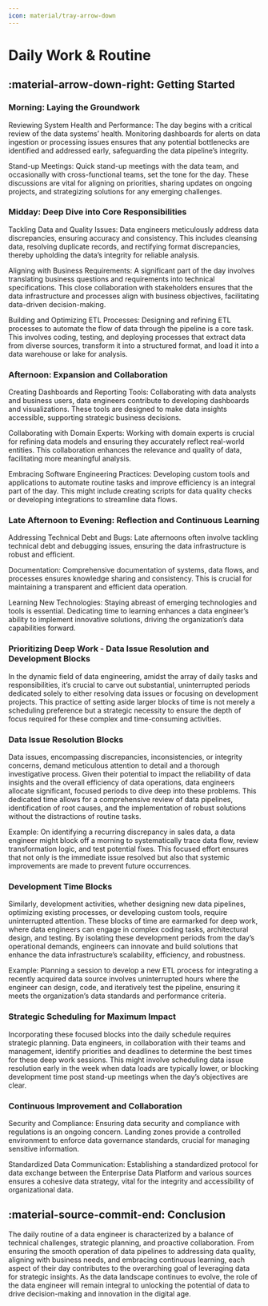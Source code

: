 ```yaml
---
icon: material/tray-arrow-down
---
```


# Daily Work & Routine

## :material-arrow-down-right: Getting Started

### Morning: Laying the Groundwork

Reviewing System Health and Performance: The day begins with a critical review
of the data systems’ health.
Monitoring dashboards for alerts on data ingestion or processing issues ensures
that any potential bottlenecks are identified and addressed early, safeguarding
the data pipeline’s integrity.

Stand-up Meetings: Quick stand-up meetings with the data team, and occasionally
with cross-functional teams, set the tone for the day. These discussions are vital
for aligning on priorities, sharing updates on ongoing projects, and strategizing
solutions for any emerging challenges.

### Midday: Deep Dive into Core Responsibilities

Tackling Data and Quality Issues: Data engineers meticulously address data
discrepancies, ensuring accuracy and consistency. This includes cleansing data,
resolving duplicate records, and rectifying format discrepancies,
thereby upholding the data’s integrity for reliable analysis.

Aligning with Business Requirements: A significant part of the day involves translating business questions and requirements into technical specifications. This close collaboration with stakeholders ensures that the data infrastructure and processes align with business objectives, facilitating data-driven decision-making.

Building and Optimizing ETL Processes: Designing and refining ETL processes to automate the flow of data through the pipeline is a core task. This involves coding, testing, and deploying processes that extract data from diverse sources, transform it into a structured format, and load it into a data warehouse or lake for analysis.

### Afternoon: Expansion and Collaboration

Creating Dashboards and Reporting Tools: Collaborating with data analysts and business users, data engineers contribute to developing dashboards and visualizations. These tools are designed to make data insights accessible, supporting strategic business decisions.

Collaborating with Domain Experts: Working with domain experts is crucial for refining data models and ensuring they accurately reflect real-world entities. This collaboration enhances the relevance and quality of data, facilitating more meaningful analysis.

Embracing Software Engineering Practices: Developing custom tools and applications to automate routine tasks and improve efficiency is an integral part of the day. This might include creating scripts for data quality checks or developing integrations to streamline data flows.

### Late Afternoon to Evening: Reflection and Continuous Learning

Addressing Technical Debt and Bugs: Late afternoons often involve tackling technical debt and debugging issues, ensuring the data infrastructure is robust and efficient.

Documentation: Comprehensive documentation of systems, data flows, and processes ensures knowledge sharing and consistency. This is crucial for maintaining a transparent and efficient data operation.

Learning New Technologies: Staying abreast of emerging technologies and tools is essential. Dedicating time to learning enhances a data engineer’s ability to implement innovative solutions, driving the organization’s data capabilities forward.

### Prioritizing Deep Work - Data Issue Resolution and Development Blocks

In the dynamic field of data engineering, amidst the array of daily tasks and responsibilities, it’s crucial to carve out substantial, uninterrupted periods dedicated solely to either resolving data issues or focusing on development projects. This practice of setting aside larger blocks of time is not merely a scheduling preference but a strategic necessity to ensure the depth of focus required for these complex and time-consuming activities.

### Data Issue Resolution Blocks

Data issues, encompassing discrepancies, inconsistencies, or integrity concerns, demand meticulous attention to detail and a thorough investigative process. Given their potential to impact the reliability of data insights and the overall efficiency of data operations, data engineers allocate significant, focused periods to dive deep into these problems. This dedicated time allows for a comprehensive review of data pipelines, identification of root causes, and the implementation of robust solutions without the distractions of routine tasks.

Example: On identifying a recurring discrepancy in sales data, a data engineer might block off a morning to systematically trace data flow, review transformation logic, and test potential fixes. This focused effort ensures that not only is the immediate issue resolved but also that systemic improvements are made to prevent future occurrences.

### Development Time Blocks

Similarly, development activities, whether designing new data pipelines, optimizing existing processes, or developing custom tools, require uninterrupted attention. These blocks of time are earmarked for deep work, where data engineers can engage in complex coding tasks, architectural design, and testing. By isolating these development periods from the day’s operational demands, engineers can innovate and build solutions that enhance the data infrastructure’s scalability, efficiency, and robustness.

Example: Planning a session to develop a new ETL process for integrating a recently acquired data source involves uninterrupted hours where the engineer can design, code, and iteratively test the pipeline, ensuring it meets the organization’s data standards and performance criteria.

### Strategic Scheduling for Maximum Impact

Incorporating these focused blocks into the daily schedule requires strategic planning. Data engineers, in collaboration with their teams and management, identify priorities and deadlines to determine the best times for these deep work sessions. This might involve scheduling data issue resolution early in the week when data loads are typically lower, or blocking development time post stand-up meetings when the day’s objectives are clear.

### Continuous Improvement and Collaboration

Security and Compliance: Ensuring data security and compliance with regulations
is an ongoing concern. Landing zones provide a controlled environment to enforce
data governance standards, crucial for managing sensitive information.

Standardized Data Communication: Establishing a standardized protocol for data
exchange between the Enterprise Data Platform and various sources ensures a
cohesive data strategy, vital for the integrity and accessibility of organizational
data.

## :material-source-commit-end: Conclusion

The daily routine of a data engineer is characterized by a balance of technical
challenges, strategic planning, and proactive collaboration.
From ensuring the smooth operation of data pipelines to addressing data quality,
aligning with business needs, and embracing continuous learning, each aspect of
their day contributes to the overarching goal of leveraging data for strategic
insights.
As the data landscape continues to evolve, the role of the data engineer will
remain integral to unlocking the potential of data to drive decision-making
and innovation in the digital age.

[^1]: [Daily Work Routine as a Data Engineer](https://medium.com/@patrickwork0001/daily-work-routine-as-a-data-engineer-ee9e9cc2190c)

